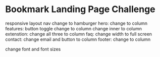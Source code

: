 # Bookmark Landing Page Challenge


responsive layout
    nav change to hamburger
    hero: change to column
    features: button toggle change to column
            change inner to column
    extenstion: change all three to column
    faq: change width to full screen
    contact: change email and button to column
    footer: change to column

change font and font sizes


